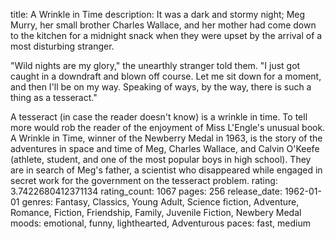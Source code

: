 title: A Wrinkle in Time
description: It was a dark and stormy night; Meg Murry, her small brother Charles Wallace, and her mother had come down to the kitchen for a midnight snack when they were upset by the arrival of a most disturbing stranger.

"Wild nights are my glory," the unearthly stranger told them. "I just got caught in a downdraft and blown off course. Let me sit down for a moment, and then I'll be on my way. Speaking of ways, by the way, there is such a thing as a tesseract."

A tesseract (in case the reader doesn't know) is a wrinkle in time. To tell more would rob the reader of the enjoyment of Miss L'Engle's unusual book. A Wrinkle in Time, winner of the Newberry Medal in 1963, is the story of the adventures in space and time of Meg, Charles Wallace, and Calvin O'Keefe (athlete, student, and one of the most popular boys in high school). They are in search of Meg's father, a scientist who disappeared while engaged in secret work for the government on the tesseract problem.
rating: 3.7422680412371134
rating_count: 1067
pages: 256
release_date: 1962-01-01
genres: Fantasy, Classics, Young Adult, Science fiction, Adventure, Romance, Fiction, Friendship, Family, Juvenile Fiction, Newbery Medal
moods: emotional, funny, lighthearted, Adventurous
paces: fast, medium